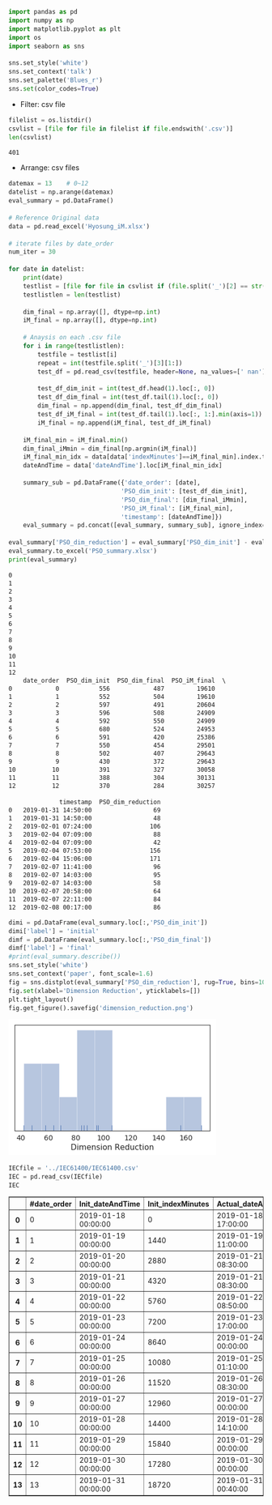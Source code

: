 

```python
import pandas as pd
import numpy as np
import matplotlib.pyplot as plt
import os
import seaborn as sns

sns.set_style('white')
sns.set_context('talk')
sns.set_palette('Blues_r')
sns.set(color_codes=True)


```

* Filter: csv file


```python
filelist = os.listdir()
csvlist = [file for file in filelist if file.endswith('.csv')]
len(csvlist)
```




    401



* Arrange: csv files


```python
datemax = 13    # 0~12
datelist = np.arange(datemax)
eval_summary = pd.DataFrame()

# Reference Original data
data = pd.read_excel('Hyosung_iM.xlsx')

# iterate files by date_order
num_iter = 30

for date in datelist:
    print(date)
    testlist = [file for file in csvlist if (file.split('_')[2] == str(date))]
    testlistlen = len(testlist)
    
    dim_final = np.array([], dtype=np.int)
    iM_final = np.array([], dtype=np.int)
    
    # Anaysis on each .csv file
    for i in range(testlistlen):
        testfile = testlist[i]
        repeat = int(testfile.split('_')[3][1:])
        test_df = pd.read_csv(testfile, header=None, na_values=[' nan'])
        
        test_df_dim_init = int(test_df.head(1).loc[:, 0])
        test_df_dim_final = int(test_df.tail(1).loc[:, 0])
        dim_final = np.append(dim_final, test_df_dim_final)
        test_df_iM_final = int(test_df.tail(1).loc[:, 1:].min(axis=1))
        iM_final = np.append(iM_final, test_df_iM_final)
    
    iM_final_min = iM_final.min()
    dim_final_iMmin = dim_final[np.argmin(iM_final)]
    iM_final_min_idx = data[data['indexMinutes']==iM_final_min].index.tolist()[0]
    dateAndTime = data['dateAndTime'].loc[iM_final_min_idx]
    
    summary_sub = pd.DataFrame({'date_order': [date],
                               'PSO_dim_init': [test_df_dim_init],
                               'PSO_dim_final': [dim_final_iMmin],
                               'PSO_iM_final': [iM_final_min],
                               'timestamp': [dateAndTime]})
    eval_summary = pd.concat([eval_summary, summary_sub], ignore_index=True)

eval_summary['PSO_dim_reduction'] = eval_summary['PSO_dim_init'] - eval_summary['PSO_dim_final']
eval_summary.to_excel('PSO_summary.xlsx')
print(eval_summary)

```

    0
    1
    2
    3
    4
    5
    6
    7
    8
    9
    10
    11
    12
        date_order  PSO_dim_init  PSO_dim_final  PSO_iM_final  \
    0            0           556            487         19610   
    1            1           552            504         19610   
    2            2           597            491         20604   
    3            3           596            508         24909   
    4            4           592            550         24909   
    5            5           680            524         24953   
    6            6           591            420         25386   
    7            7           550            454         29501   
    8            8           502            407         29643   
    9            9           430            372         29643   
    10          10           391            327         30058   
    11          11           388            304         30131   
    12          12           370            284         30257   
    
                  timestamp  PSO_dim_reduction  
    0   2019-01-31 14:50:00                 69  
    1   2019-01-31 14:50:00                 48  
    2   2019-02-01 07:24:00                106  
    3   2019-02-04 07:09:00                 88  
    4   2019-02-04 07:09:00                 42  
    5   2019-02-04 07:53:00                156  
    6   2019-02-04 15:06:00                171  
    7   2019-02-07 11:41:00                 96  
    8   2019-02-07 14:03:00                 95  
    9   2019-02-07 14:03:00                 58  
    10  2019-02-07 20:58:00                 64  
    11  2019-02-07 22:11:00                 84  
    12  2019-02-08 00:17:00                 86  



```python
dimi = pd.DataFrame(eval_summary.loc[:,'PSO_dim_init'])
dimi['label'] = 'initial'
dimf = pd.DataFrame(eval_summary.loc[:,'PSO_dim_final'])
dimf['label'] = 'final'
#print(eval_summary.describe())
sns.set_style('white')
sns.set_context('paper', font_scale=1.6)
fig = sns.distplot(eval_summary['PSO_dim_reduction'], rug=True, bins=10, kde=False)
fig.set(xlabel='Dimension Reduction', yticklabels=[])
plt.tight_layout()
fig.get_figure().savefig('dimension_reduction.png')
```


![png](output_5_0.png)



```python
IECfile = '../IEC61400/IEC61400.csv'
IEC = pd.read_csv(IECfile)
IEC
```




<div>
<style scoped>
    .dataframe tbody tr th:only-of-type {
        vertical-align: middle;
    }

    .dataframe tbody tr th {
        vertical-align: top;
    }

    .dataframe thead th {
        text-align: right;
    }
</style>
<table border="1" class="dataframe">
  <thead>
    <tr style="text-align: right;">
      <th></th>
      <th>#date_order</th>
      <th>Init_dateAndTime</th>
      <th>Init_indexMinutes</th>
      <th>Actual_dateAndTime</th>
      <th>Actual_indexMinutes</th>
      <th>Fin_dateAndTime</th>
      <th>Fin_indexMinutes</th>
      <th>duration</th>
    </tr>
  </thead>
  <tbody>
    <tr>
      <th>0</th>
      <td>0</td>
      <td>2019-01-18 00:00:00</td>
      <td>0</td>
      <td>2019-01-18 17:00:00</td>
      <td>1020</td>
      <td>2019-02-04 17:50:00</td>
      <td>25550</td>
      <td>25550</td>
    </tr>
    <tr>
      <th>1</th>
      <td>1</td>
      <td>2019-01-19 00:00:00</td>
      <td>1440</td>
      <td>2019-01-19 11:00:00</td>
      <td>2100</td>
      <td>2019-02-04 18:10:00</td>
      <td>25570</td>
      <td>24130</td>
    </tr>
    <tr>
      <th>2</th>
      <td>2</td>
      <td>2019-01-20 00:00:00</td>
      <td>2880</td>
      <td>2019-01-21 08:30:00</td>
      <td>4830</td>
      <td>2019-02-07 06:40:00</td>
      <td>29200</td>
      <td>26320</td>
    </tr>
    <tr>
      <th>3</th>
      <td>3</td>
      <td>2019-01-21 00:00:00</td>
      <td>4320</td>
      <td>2019-01-21 08:30:00</td>
      <td>4830</td>
      <td>2019-02-07 06:40:00</td>
      <td>29200</td>
      <td>24880</td>
    </tr>
    <tr>
      <th>4</th>
      <td>4</td>
      <td>2019-01-22 00:00:00</td>
      <td>5760</td>
      <td>2019-01-22 08:50:00</td>
      <td>6290</td>
      <td>2019-02-07 10:50:00</td>
      <td>29450</td>
      <td>23690</td>
    </tr>
    <tr>
      <th>5</th>
      <td>5</td>
      <td>2019-01-23 00:00:00</td>
      <td>7200</td>
      <td>2019-01-23 17:00:00</td>
      <td>8220</td>
      <td>2019-02-07 10:50:00</td>
      <td>29450</td>
      <td>22250</td>
    </tr>
    <tr>
      <th>6</th>
      <td>6</td>
      <td>2019-01-24 00:00:00</td>
      <td>8640</td>
      <td>2019-01-24 00:00:00</td>
      <td>8640</td>
      <td>2019-02-07 11:50:00</td>
      <td>29510</td>
      <td>20870</td>
    </tr>
    <tr>
      <th>7</th>
      <td>7</td>
      <td>2019-01-25 00:00:00</td>
      <td>10080</td>
      <td>2019-01-25 01:10:00</td>
      <td>10150</td>
      <td>2019-02-07 11:50:00</td>
      <td>29510</td>
      <td>19430</td>
    </tr>
    <tr>
      <th>8</th>
      <td>8</td>
      <td>2019-01-26 00:00:00</td>
      <td>11520</td>
      <td>2019-01-26 08:30:00</td>
      <td>12030</td>
      <td>2019-02-07 14:30:00</td>
      <td>29670</td>
      <td>18150</td>
    </tr>
    <tr>
      <th>9</th>
      <td>9</td>
      <td>2019-01-27 00:00:00</td>
      <td>12960</td>
      <td>2019-01-27 00:00:00</td>
      <td>12960</td>
      <td>2019-02-07 21:00:00</td>
      <td>30060</td>
      <td>17100</td>
    </tr>
    <tr>
      <th>10</th>
      <td>10</td>
      <td>2019-01-28 00:00:00</td>
      <td>14400</td>
      <td>2019-01-28 14:10:00</td>
      <td>15250</td>
      <td>2019-02-07 21:00:00</td>
      <td>30060</td>
      <td>15660</td>
    </tr>
    <tr>
      <th>11</th>
      <td>11</td>
      <td>2019-01-29 00:00:00</td>
      <td>15840</td>
      <td>2019-01-29 00:00:00</td>
      <td>15840</td>
      <td>2019-02-07 21:40:00</td>
      <td>30100</td>
      <td>14260</td>
    </tr>
    <tr>
      <th>12</th>
      <td>12</td>
      <td>2019-01-30 00:00:00</td>
      <td>17280</td>
      <td>2019-01-30 00:00:00</td>
      <td>17280</td>
      <td>2019-02-08 17:10:00</td>
      <td>31270</td>
      <td>13990</td>
    </tr>
    <tr>
      <th>13</th>
      <td>13</td>
      <td>2019-01-31 00:00:00</td>
      <td>18720</td>
      <td>2019-01-31 00:40:00</td>
      <td>18760</td>
      <td>2019-02-08 23:30:00</td>
      <td>31650</td>
      <td>12930</td>
    </tr>
  </tbody>
</table>
</div>



